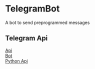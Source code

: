 # TelegramBot
A bot to send preprogrammed messages


## Telegram Api  
[Api](https://core.telegram.org/)  
[Bot](https://core.telegram.org/bots)  
[Python Api](https://github.com/python-telegram-bot/python-telegram-bot)  
